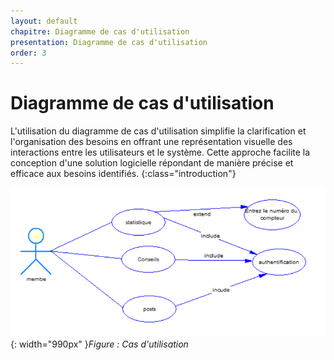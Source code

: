 ```yaml
---
layout: default
chapitre: Diagramme de cas d'utilisation
presentation: Diagramme de cas d'utilisation
order: 3
---
```

# Diagramme de cas d'utilisation 

L'utilisation du diagramme de cas d'utilisation simplifie la clarification et l'organisation des besoins en offrant une représentation visuelle des interactions entre les utilisateurs et le système. Cette approche facilite la conception d'une solution logicielle répondant de manière précise et efficace aux besoins identifiés.
{:class="introduction"}


![Cas d'utilisation](./images/cas-d-utilisation.png){: width="990px" }*Figure : Cas d'utilisation*


<!-- new slide -->